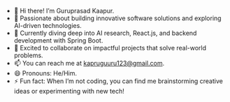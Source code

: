 - 👋 Hi there! I’m Guruprasad Kaapur.  
- 👀 Passionate about building innovative software solutions and exploring AI-driven technologies.  
- 🌱 Currently diving deep into AI research, React.js, and backend development with Spring Boot.  
- 💞 Excited to collaborate on impactful projects that solve real-world problems.  
- 📫 You can reach me at kapruguuru123@gmail.com.  
- 😄 Pronouns: He/Him.  
- ⚡ Fun fact: When I’m not coding, you can find me brainstorming creative ideas or experimenting with new tech!
